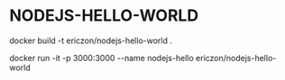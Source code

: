 NODEJS-HELLO-WORLD
==================

docker build -t ericzon/nodejs-hello-world .

docker run -it -p 3000:3000 --name nodejs-hello ericzon/nodejs-hello-world
